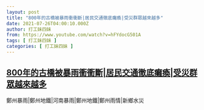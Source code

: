 ```yaml
---
layout: post
title: "800年的古橋被暴雨衝衝斷|居民交通徹底癱瘓|受災群眾越來越多"
date: 2021-07-26T04:00:10.000Z
author: 打工妹四妹
from: https://www.youtube.com/watch?v=hFYdocG501A
tags: [ 打工妹四妹 ]
categories: [ 打工妹四妹 ]
---
```

<!--1627272010000-->
[800年的古橋被暴雨衝衝斷|居民交通徹底癱瘓|受災群眾越來越多](https://www.youtube.com/watch?v=hFYdocG501A)
------

<div>
鄭州暴雨|鄭州地鐵|河南暴雨|鄭州地鐵|鄭州雨情|新鄉水災
</div>

